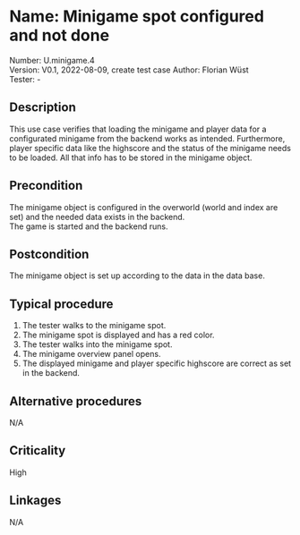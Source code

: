# Name: Minigame spot configured and not done

Number: U.minigame.4  
Version: V0.1, 2022-08-09, create test case
Author: Florian Wüst  
Tester: -  

## Description

This use case verifies that loading the minigame and player data for a configurated minigame from the backend works as intended. Furthermore, player specific data like the highscore and the status of the minigame needs to be loaded. All that info has to be stored in the minigame object.

## Precondition

The minigame object is configured in the overworld (world and index are set) and the needed data exists in the backend.  
The game is started and the backend runs.

## Postcondition

The minigame object is set up according to the data in the data base.

## Typical procedure

1. The tester walks to the minigame spot.  
2. The minigame spot is displayed and has a red color.
3. The tester walks into the minigame spot.  
4. The minigame overview panel opens.
5. The displayed minigame and player specific highscore are correct as set in the backend.

## Alternative procedures

N/A

## Criticality

High

## Linkages

N/A